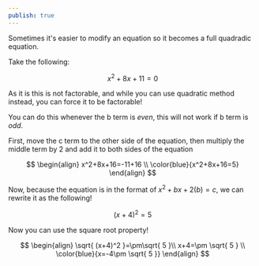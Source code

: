 ```yaml
---
publish: true
---
```


Sometimes it's easier to modify an equation so it becomes a full quadradic equation.

Take the following:

$$
x^2+8x+11=0
$$

As it is this is not factorable, and while you can use quadratic method instead, you can force it to be factorable!

You can do this whenever the b term is _even_, this will not work if b term is _odd_.

First, move the c term to the other side of the equation, then multiply the middle term by 2 and add it to both sides of the equation

$$
\begin{align}
x^2+8x+16=-11+16  \\
\color{blue}{x^2+8x+16=5}
\end{align}
$$

Now, because the equation is in the format of $x^2+bx+2(b)=c$, we can rewrite it as the following!

$$
(x+4)^2=5
$$

Now you can use the square root property!

$$
\begin{align}
\sqrt{ (x+4)^2 }=\pm\sqrt{ 5 }\\
x+4=\pm \sqrt{ 5 } \\
\color{blue}{x=-4\pm \sqrt{ 5 }}
\end{align}
$$
